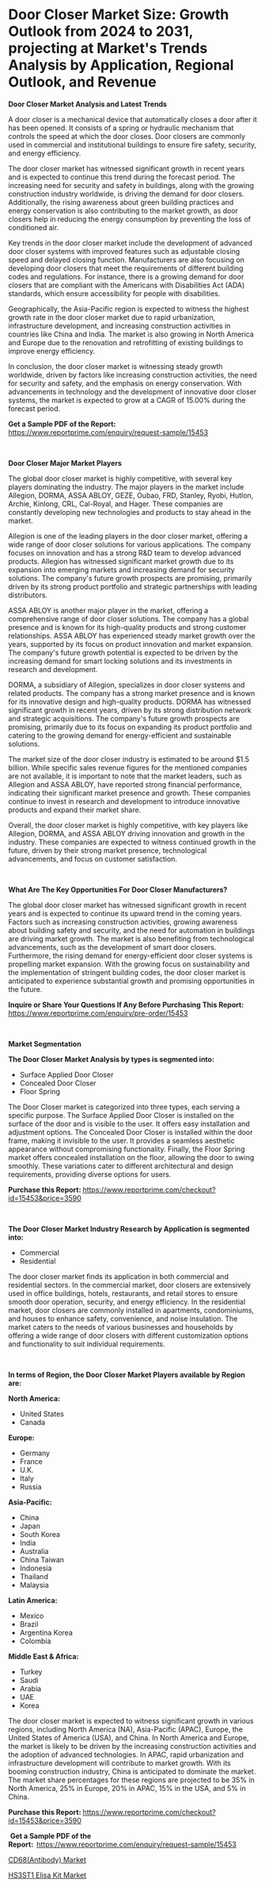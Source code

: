 <p><h1>Door Closer Market Size: Growth Outlook from 2024 to 2031, projecting at Market's Trends Analysis by Application, Regional Outlook, and Revenue</h1></p><p><strong>Door Closer Market Analysis and Latest Trends</strong></p>
<p><p>A door closer is a mechanical device that automatically closes a door after it has been opened. It consists of a spring or hydraulic mechanism that controls the speed at which the door closes. Door closers are commonly used in commercial and institutional buildings to ensure fire safety, security, and energy efficiency.</p><p>The door closer market has witnessed significant growth in recent years and is expected to continue this trend during the forecast period. The increasing need for security and safety in buildings, along with the growing construction industry worldwide, is driving the demand for door closers. Additionally, the rising awareness about green building practices and energy conservation is also contributing to the market growth, as door closers help in reducing the energy consumption by preventing the loss of conditioned air.</p><p>Key trends in the door closer market include the development of advanced door closer systems with improved features such as adjustable closing speed and delayed closing function. Manufacturers are also focusing on developing door closers that meet the requirements of different building codes and regulations. For instance, there is a growing demand for door closers that are compliant with the Americans with Disabilities Act (ADA) standards, which ensure accessibility for people with disabilities.</p><p>Geographically, the Asia-Pacific region is expected to witness the highest growth rate in the door closer market due to rapid urbanization, infrastructure development, and increasing construction activities in countries like China and India. The market is also growing in North America and Europe due to the renovation and retrofitting of existing buildings to improve energy efficiency.</p><p>In conclusion, the door closer market is witnessing steady growth worldwide, driven by factors like increasing construction activities, the need for security and safety, and the emphasis on energy conservation. With advancements in technology and the development of innovative door closer systems, the market is expected to grow at a CAGR of 15.00% during the forecast period.</p></p>
<p><strong>Get a Sample PDF of the Report:&nbsp;</strong> <a href="https://www.reportprime.com/enquiry/request-sample/15453">https://www.reportprime.com/enquiry/request-sample/15453</a></p>
<p>&nbsp;</p>
<p><strong>Door Closer Major Market Players</strong></p>
<p><p>The global door closer market is highly competitive, with several key players dominating the industry. The major players in the market include Allegion, DORMA, ASSA ABLOY, GEZE, Oubao, FRD, Stanley, Ryobi, Hutlon, Archie, Kinlong, CRL, Cal-Royal, and Hager. These companies are constantly developing new technologies and products to stay ahead in the market.</p><p>Allegion is one of the leading players in the door closer market, offering a wide range of door closer solutions for various applications. The company focuses on innovation and has a strong R&D team to develop advanced products. Allegion has witnessed significant market growth due to its expansion into emerging markets and increasing demand for security solutions. The company's future growth prospects are promising, primarily driven by its strong product portfolio and strategic partnerships with leading distributors.</p><p>ASSA ABLOY is another major player in the market, offering a comprehensive range of door closer solutions. The company has a global presence and is known for its high-quality products and strong customer relationships. ASSA ABLOY has experienced steady market growth over the years, supported by its focus on product innovation and market expansion. The company's future growth potential is expected to be driven by the increasing demand for smart locking solutions and its investments in research and development.</p><p>DORMA, a subsidiary of Allegion, specializes in door closer systems and related products. The company has a strong market presence and is known for its innovative design and high-quality products. DORMA has witnessed significant growth in recent years, driven by its strong distribution network and strategic acquisitions. The company's future growth prospects are promising, primarily due to its focus on expanding its product portfolio and catering to the growing demand for energy-efficient and sustainable solutions.</p><p>The market size of the door closer industry is estimated to be around $1.5 billion. While specific sales revenue figures for the mentioned companies are not available, it is important to note that the market leaders, such as Allegion and ASSA ABLOY, have reported strong financial performance, indicating their significant market presence and growth. These companies continue to invest in research and development to introduce innovative products and expand their market share.</p><p>Overall, the door closer market is highly competitive, with key players like Allegion, DORMA, and ASSA ABLOY driving innovation and growth in the industry. These companies are expected to witness continued growth in the future, driven by their strong market presence, technological advancements, and focus on customer satisfaction.</p></p>
<p>&nbsp;</p>
<p><strong>What Are The Key Opportunities For Door Closer Manufacturers?</strong></p>
<p><p>The global door closer market has witnessed significant growth in recent years and is expected to continue its upward trend in the coming years. Factors such as increasing construction activities, growing awareness about building safety and security, and the need for automation in buildings are driving market growth. The market is also benefiting from technological advancements, such as the development of smart door closers. Furthermore, the rising demand for energy-efficient door closer systems is propelling market expansion. With the growing focus on sustainability and the implementation of stringent building codes, the door closer market is anticipated to experience substantial growth and promising opportunities in the future.</p></p>
<p><strong>Inquire or Share Your Questions If Any Before Purchasing This Report:</strong> <a href="https://www.reportprime.com/enquiry/pre-order/15453">https://www.reportprime.com/enquiry/pre-order/15453</a></p>
<p>&nbsp;</p>
<p><strong>Market Segmentation</strong></p>
<p><strong>The Door Closer Market Analysis by types is segmented into:</strong></p>
<p><ul><li>Surface Applied Door Closer</li><li>Concealed Door Closer</li><li>Floor Spring</li></ul></p>
<p><p>The Door Closer market is categorized into three types, each serving a specific purpose. The Surface Applied Door Closer is installed on the surface of the door and is visible to the user. It offers easy installation and adjustment options. The Concealed Door Closer is installed within the door frame, making it invisible to the user. It provides a seamless aesthetic appearance without compromising functionality. Finally, the Floor Spring market offers concealed installation on the floor, allowing the door to swing smoothly. These variations cater to different architectural and design requirements, providing diverse options for users.</p></p>
<p><strong>Purchase this Report:&nbsp;</strong><a href="https://www.reportprime.com/checkout?id=15453&price=3590">https://www.reportprime.com/checkout?id=15453&price=3590</a></p>
<p>&nbsp;</p>
<p><strong>The Door Closer Market Industry Research by Application is segmented into:</strong></p>
<p><ul><li>Commercial</li><li>Residential</li></ul></p>
<p><p>The door closer market finds its application in both commercial and residential sectors. In the commercial market, door closers are extensively used in office buildings, hotels, restaurants, and retail stores to ensure smooth door operation, security, and energy efficiency. In the residential market, door closers are commonly installed in apartments, condominiums, and houses to enhance safety, convenience, and noise insulation. The market caters to the needs of various businesses and households by offering a wide range of door closers with different customization options and functionality to suit individual requirements.</p></p>
<p>&nbsp;</p>
<p><strong>In terms of Region, the Door Closer Market Players available by Region are:</strong></p>
<p>
    <p> <strong> North America: </strong>
        <ul>
            <li>United States</li>
            <li>Canada</li>
        </ul>
        </p> 
    <p> <strong> Europe: </strong>
        <ul>
            <li>Germany</li>
            <li>France</li>
            <li>U.K.</li>
            <li>Italy</li>
            <li>Russia</li>
        </ul>
        </p> 
    <p> <strong> Asia-Pacific: </strong>
        <ul>
            <li>China</li>
            <li>Japan</li>
            <li>South Korea</li>
            <li>India</li>
            <li>Australia</li>
            <li>China Taiwan</li>
            <li>Indonesia</li>
            <li>Thailand</li>
            <li>Malaysia</li>
        </ul>
        </p> 
    <p> <strong> Latin America: </strong>
        <ul>
            <li>Mexico</li>
            <li>Brazil</li>
            <li>Argentina Korea</li>
            <li>Colombia</li>
        </ul>
        </p> 
    <p> <strong> Middle East & Africa: </strong>
        <ul>
            <li>Turkey</li>
            <li>Saudi</li>
            <li>Arabia</li>
            <li>UAE</li>
            <li>Korea</li>
        </ul>
    </p>
    </p>
<p><p>The door closer market is expected to witness significant growth in various regions, including North America (NA), Asia-Pacific (APAC), Europe, the United States of America (USA), and China. In North America and Europe, the market is likely to be driven by the increasing construction activities and the adoption of advanced technologies. In APAC, rapid urbanization and infrastructure development will contribute to market growth. With its booming construction industry, China is anticipated to dominate the market. The market share percentages for these regions are projected to be 35% in North America, 25% in Europe, 20% in APAC, 15% in the USA, and 5% in China.</p></p>
<p><strong>Purchase this Report: </strong><a href="https://www.reportprime.com/checkout?id=15453&price=3590">https://www.reportprime.com/checkout?id=15453&price=3590</a></p>
<p>&nbsp;<strong>Get a Sample PDF of the Report:&nbsp;&nbsp;</strong><a href="https://www.reportprime.com/enquiry/request-sample/15453">https://www.reportprime.com/enquiry/request-sample/15453</a></p>
<p><strong></strong></p>
<p><p><a href="https://medium.com/p/7417e627f798/edit">CD68(Antibody) Market</a></p><p><a href="https://medium.com/p/62b0bcdd7787/edit">HS3ST1 Elisa Kit Market</a></p></p>